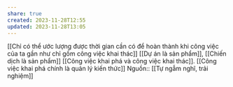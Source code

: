 ```yaml
---
share: true
created: 2023-11-28T12:55
updated: 2023-11-28T13:05
---
```

[[Chỉ có thể ước lượng được thời gian cần có để hoàn thành khi công việc của ta gần như chỉ gồm công việc khai thác]]
[[Dự án là sản phẩm]], [[Chiến dịch là sản phẩm]]
[[Công việc khai phá và công việc khai thác]]. [[Công việc khai phá chính là quản lý kiến thức]]
Nguồn:: [[Tự ngẫm nghĩ, trải nghiệm]]